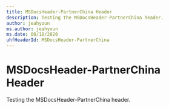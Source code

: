 ```yaml
---
title: MSDocsHeader-PartnerChina Header
description: Testing the MSDocsHeader-PartnerChina header.
author: jeahyoun
ms.author: jeahyoun
ms.date: 08/10/2020
uhfHeaderId: MSDocsHeader-PartnerChina
---
```


# MSDocsHeader-PartnerChina Header

Testing the MSDocsHeader-PartnerChina header.
